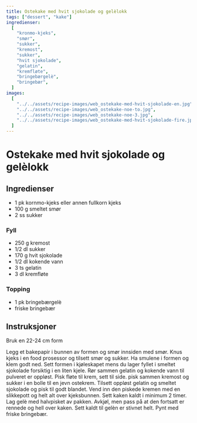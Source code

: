 ```yaml
---
title: Ostekake med hvit sjokolade og gelèlokk
tags: ["dessert", "kake"]
ingredienser:
  [
    "kronmo-kjeks",
    "smør",
    "sukker",
    "kremost",
    "sukker",
    "hvit sjokolade",
    "gelatin",
    "kremfløte",
    "bringebærgelè",
    "bringebær",
  ]
images:
  [
    "../../assets/recipe-images/web_ostekake-med-hvit-sjokolade-en.jpg",
    "../../assets/recipe-images/web_ostekake-noe-to.jpg",
    "../../assets/recipe-images/web_ostekake-noe-3.jpg",
    "../../assets/recipe-images/web_ostekake-med-hvit-sjokolade-fire.jpg",
  ]
---
```


# Ostekake med hvit sjokolade og gelèlokk

## Ingredienser

- 1 pk kornmo-kjeks eller annen fullkorn kjeks
- 100 g smeltet smør
- 2 ss sukker

### Fyll

- 250 g kremost
- 1/2 dl sukker
- 170 g hvit sjokolade
- 1/2 dl kokende vann
- 3 ts gelatin
- 3 dl kremfløte

### Topping

- 1 pk bringebærgelè
- friske bringebær

## Instruksjoner

Bruk en 22-24 cm form

Legg et bakepapir i bunnen av formen og smør innsiden med smør. Knus kjeks i en food prosessor og tilsett smør og sukker. Ha smulene i formen og klem godt ned. Sett formen i kjøleskapet mens du lager fyllet i smeltet sjokolade forsiktig i en liten kjele. Rør sammen gelatin og kokende vann til pulveret er oppløst. Pisk fløte til krem, sett til side. pisk sammen kremost og sukker i en bolle til en jevn ostekrem. Tilsett oppløst gelatin og smeltet sjokolade og pisk til godt blandet. Vend inn den piskede kremen med en slikkepott og helt alt over kjeksbunnen. Sett kaken kaldt i minimum 2 timer. Lag gelè med halvpisket av pakken. Avkjøl, men pass på at den fortsatt er rennede og hell over kaken. Sett kaldt til gelèn er stivnet helt. Pynt med friske bringebær.
